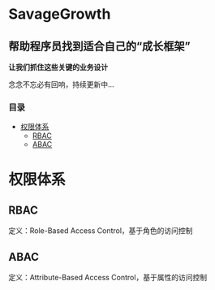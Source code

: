 # SavageGrowth
## 帮助程序员找到适合自己的“成长框架”
**让我们抓住这些关键的业务设计**

念念不忘必有回响，持续更新中...

### 目录
- [权限体系](#权限体系)
    - [RBAC](#RBAC)
    - [ABAC](#ABAC)

   
# 权限体系
## RBAC
定义：Role-Based Access Control，基于角色的访问控制
## ABAC
定义：Attribute-Based Access Control，基于属性的访问控制


